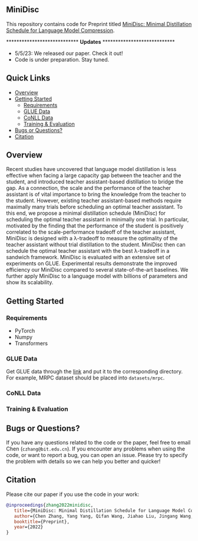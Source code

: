 ## MiniDisc

This repository contains code for Preprint titled [MiniDisc: Minimal Distillation Schedule for Language Model Compression](https://arxiv.org/abs/2205.14570).

**************************** **Updates** ****************************

<!-- Thanks for your interest in our repo! -->

* 5/5/23: We released our paper. Check it out!
* Code is under preparation. Stay tuned.

## Quick Links

  - [Overview](#overview)
  - [Getting Started](#getting-started)
    - [Requirements](#requirements)
    - [GLUE Data](#glue-data)
    - [CoNLL Data](#conll-data)
    - [Training & Evaluation](#training&evaluation)
  - [Bugs or Questions?](#bugs-or-questions)
  - [Citation](#citation)

## Overview

Recent studies have uncovered that language model distillation is less effective when facing a large capacity gap between the teacher and the student, and introduced teacher assistant-based distillation to bridge the gap. As a connection, the scale and the performance of the teacher assistant is of vital importance to bring the knowledge from the teacher to the student. However, existing teacher assistant-based methods require maximally many trials before scheduling an optimal teacher assistant. To this end, we propose a minimal distillation schedule (MiniDisc) for scheduling the optimal teacher assistant in minimally one trial. In particular, motivated by the finding that the performance of the student is positively correlated to the scale-performance tradeoff of the teacher assistant, MiniDisc is designed with a λ-tradeoff to measure the optimality of the teacher assistant without trial distillation to the student. MiniDisc then can schedule the optimal teacher assistant with the best λ-tradeoff in a sandwich framework. MiniDisc is evaluated with an extensive set of experiments on GLUE. Experimental results demonstrate the improved efficiency our MiniDisc compared to several state-of-the-art baselines. We further apply MiniDisc to a language model with billions of parameters and show its scalability.

## Getting Started

### Requirements

- PyTorch
- Numpy
- Transformers

### GLUE Data

Get GLUE data through the [link](https://github.com/nyu-mll/jiant/blob/master/scripts/download_glue_data.py) and put it to the corresponding directory. For example, MRPC dataset should be placed into `datasets/mrpc`.

### CoNLL Data

### Training & Evaluation

<!--
The training and evaluation are achieved in several scripts. We provide example scripts as follows.

**Finetuning**

We provide an example of finetuning `bert-base-uncased` on RTE in `scripts/run_finetuning_rte.sh`. We explain some important arguments in following:
* `--model_type`: Variant to use, should be `ft` in the case.
* `--model_path`: Pretrained language models to start with, should be `bert-base-uncased` in the case and can be others as you like.
* `--task_name`: Task to use, should be chosen from `rte`, `mrpc`, `stsb`, `sst2`, `qnli`, `qqp`, `mnli`, and `mnlimm`.
* `--data_type`: Input format to use, default to `combined`.

**Pruning**

We provide and example of pruning a finetuned checkpoint on RTE in `scripts/run_pruning_rte.sh`. The arguments should be self-contained.

**Distillation**

We provide an example of distilling a finetuned teacher to a layer-dropped or parameter-pruned student on RTE in `scripts/run_distillation_rte.sh`. We explain some important arguments in following:
* `--model_type`: Variant to use, should be `kd` in the case.
* `--teacher_model_path`: Teacher models to use, should be the path to the finetuned teacher checkpoint.
* `--student_model_path`: Student models to initialize, should be the path to the pruned/finetuned teacher checkpoint depending on the way you would like to initialize the student.
* `--student_sparsity`: Student sparsity, should be set if you would like to use parameter-pruned student, e.g., 70. Otherwise, this argument should be left blank.
* `--student_layer`: Student layer, should be set if you would like to use layer-dropped student, e.g., 4.

**Teacher Sparsification**

We provide an example of sparsfying the teacher based on the student on RTE in `scripts/run_sparsification_rte.sh`. We explain some important arguments in following:
* `--model_type`: Variant to use, should be `kd` in the case.
* `--teacher_model_path`: Teacher models to use, should be the path to the finetuned teacher checkpoint.
* `--student_model_path`: Student models to use, should be the path to the distilled student checkpoint.
* `--student_sparsity`: Student sparsity, should be set if you would like to use parameter-pruned student, e.g., 70. Otherwise, this argument should be left blank.
* `--student_layer`: Student layer, should be set if you would like to use layer-dropped student, e.g., 4.
* `--lam`: the knowledgeableness tradeoff term to keep a balance between expressiveness and student-friendliness.

**Rewinding**

We provide an example of rewinding the student on RTE in `scripts/run_rewinding_rte.sh`. We explain some important arguments in following:
* `--model_type`: Variant to use, should be `kd` in the case.
* `--teacher_model_path`: Teacher models to use, should be the path to the sparsified teacher checkpoint.
* `--student_model_path`: Student models to initialize, should be the path to the pruned/finetuned teacher checkpoint depending on the way you would like to initialize the student.
* `--student_sparsity`: Student sparsity, should be set if you would like to use parameter-pruned student, e.g., 70. Otherwise, this argument should be left blank.
* `--student_layer`: Student layer, should be set if you would like to use layer-dropped student, e.g., 4.
* `--lam`: the knowledgeableness tradeoff term to keep a balance between expressiveness and student-friendliness. Here, it is just used for folder names.
! -->

## Bugs or Questions?

If you have any questions related to the code or the paper, feel free to email Chen (`czhang@bit.edu.cn`). If you encounter any problems when using the code, or want to report a bug, you can open an issue. Please try to specify the problem with details so we can help you better and quicker!

## Citation

Please cite our paper if you use the code in your work:

```bibtex
@inproceedings{zhang2022minidisc,
   title={MiniDisc: Minimal Distillation Schedule for Language Model Compression},
   author={Chen Zhang, Yang Yang, Qifan Wang, Jiahao Liu, Jingang Wang, Yunsen Xian, Wei Wu, and Dawei Song},
   booktitle={Preprint},
   year={2022}
}
```

